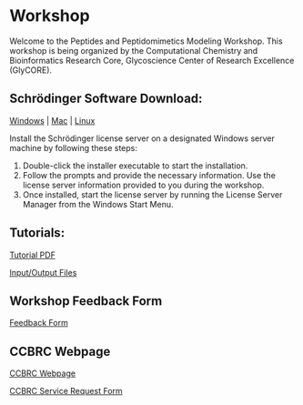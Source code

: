 # Workshop

Welcome to the Peptides and Peptidomimetics Modeling Workshop. This workshop is being organized by the Computational Chemistry and Bioinformatics Research Core, Glycoscience Center of Research Excellence (GlyCORE).

## Schrödinger Software Download:
[Windows](https://olemiss.box.com/s/luoiaujx9qphaan9kq1t3o3kb6oq94w1) |
[Mac](https://olemiss.box.com/s/jqwn35y85mpqz7bt3caf50qxjhahh7mu) |
[Linux](https://olemiss.box.com/s/qdt5spx0ste5ln5t6y1is0gsz790inh6)

Install the Schrödinger license server on a designated Windows server machine by following these steps:
1. Double-click the installer executable to start the installation.
2. Follow the prompts and provide the necessary information. Use the license server information provided to you during the workshop.
3. Once installed, start the license server by running the License Server Manager from the Windows Start Menu.


## Tutorials:
[Tutorial PDF](https://olemiss.box.com/s/if4dpz8t5g023fj1aig7uoonhvgja5k7)

[Input/Output Files](https://olemiss.box.com/s/aa5mj9u6bkm24qjsbnzeaz4yu9o8j287)


## Workshop Feedback Form
[Feedback Form]( https://forms.gle/ntSes9GHjAnT82r59)

## CCBRC Webpage
[CCBRC Webpage](https://pharmacy.olemiss.edu/glycore/computationalchemistrybioinformaticscore/)

[CCBRC Service Request Form](https://pharmacy.olemiss.edu/glycore/computationalchemistrybioinformaticscore/)
